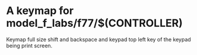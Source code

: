 # A keymap for model_f_labs/f77/$(CONTROLLER)

Keymap full size shift and backspace and keypad top left key of the keypad being print screen.
